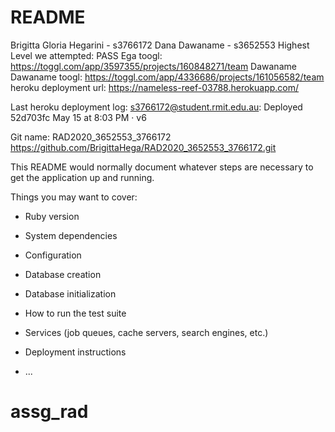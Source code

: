 # README

<!-- assginment -->

Brigitta Gloria Hegarini - s3766172
Dana Dawaname - s3652553
Highest Level we attempted: PASS
Ega toogl: https://toggl.com/app/3597355/projects/160848271/team
Dawaname Dawaname toogl: https://toggl.com/app/4336686/projects/161056582/team
heroku deployment url: https://nameless-reef-03788.herokuapp.com/

Last heroku deployment log: 
s3766172@student.rmit.edu.au: Deployed 52d703fc
May 15 at 8:03 PM · v6

Git name: RAD2020_3652553_3766172
https://github.com/BrigittaHega/RAD2020_3652553_3766172.git




This README would normally document whatever steps are necessary to get the
application up and running.

Things you may want to cover:

* Ruby version

* System dependencies

* Configuration

* Database creation

* Database initialization

* How to run the test suite

* Services (job queues, cache servers, search engines, etc.)

* Deployment instructions

* ...
# assg_rad
